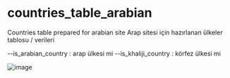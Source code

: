 # countries_table_arabian
Countries table prepared for arabian site
Arap sitesi için hazırlanan ülkeler tablosu / verileri

--is_arabian_country :  arap ülkesi mi
--is_khaliji_country :  körfez ülkesi mi

![image](https://github.com/mesutde/countries_table_arabian/assets/16664425/0b3dc760-6bec-4ead-bb76-3deda0f71a44)
